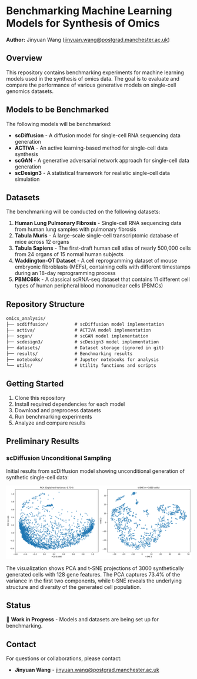 # Benchmarking Machine Learning Models for Synthesis of Omics

**Author:** Jinyuan Wang (jinyuan.wang@postgrad.manchester.ac.uk)

## Overview

This repository contains benchmarking experiments for machine learning models used in the synthesis of omics data. The goal is to evaluate and compare the performance of various generative models on single-cell genomics datasets.

## Models to be Benchmarked

The following models will be benchmarked:

- **scDiffusion** - A diffusion model for single-cell RNA sequencing data generation
- **ACTIVA** - An active learning-based method for single-cell data synthesis
- **scGAN** - A generative adversarial network approach for single-cell data generation
- **scDesign3** - A statistical framework for realistic single-cell data simulation

## Datasets

The benchmarking will be conducted on the following datasets:

1. **Human Lung Pulmonary Fibrosis** - Single-cell RNA sequencing data from human lung samples with pulmonary fibrosis
2. **Tabula Muris** - A large-scale single-cell transcriptomic database of mice across 12 organs
3. **Tabula Sapiens** - The first-draft human cell atlas of nearly 500,000 cells from 24 organs of 15 normal human subjects
4. **Waddington-OT Dataset** - A cell reprogramming dataset of mouse embryonic fibroblasts (MEFs), containing cells with different timestamps during an 18-day reprogramming process
5. **PBMC68k** - A classical scRNA-seq dataset that contains 11 different cell types of human peripheral blood mononuclear cells (PBMCs)

## Repository Structure

```
omics_analysis/
├── scdiffusion/          # scDiffusion model implementation
├── activa/               # ACTIVA model implementation
├── scgan/                # scGAN model implementation
├── scdesign3/            # scDesign3 model implementation
├── datasets/             # Dataset storage (ignored in git)
├── results/              # Benchmarking results
├── notebooks/            # Jupyter notebooks for analysis
└── utils/                # Utility functions and scripts
```

## Getting Started

1. Clone this repository
2. Install required dependencies for each model
3. Download and preprocess datasets
4. Run benchmarking experiments
5. Analyze and compare results

## Preliminary Results

### scDiffusion Unconditional Sampling

Initial results from scDiffusion model showing unconditional generation of synthetic single-cell data:

![Dimensionality Reduction of scDiffusion Generated Cells](plots/dimensionality_reduction.png)

The visualization shows PCA and t-SNE projections of 3000 synthetically generated cells with 128 gene features. The PCA captures 73.4% of the variance in the first two components, while t-SNE reveals the underlying structure and diversity of the generated cell population.

## Status

🚧 **Work in Progress** - Models and datasets are being set up for benchmarking.

## Contact

For questions or collaborations, please contact:
- **Jinyuan Wang** - jinyuan.wang@postgrad.manchester.ac.uk